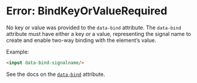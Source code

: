 # Error: BindKeyOrValueRequired

No key or value was provided to the `data-bind` attribute. The `data-bind` attribute must have either a key _or_ a value, representing the signal name to create and enable two-way binding with the element’s value.

Example:

```html
<input data-bind-signalname/>
```

See the docs on the [`data-bind`](/reference/attribute_plugins#data-bind) attribute.